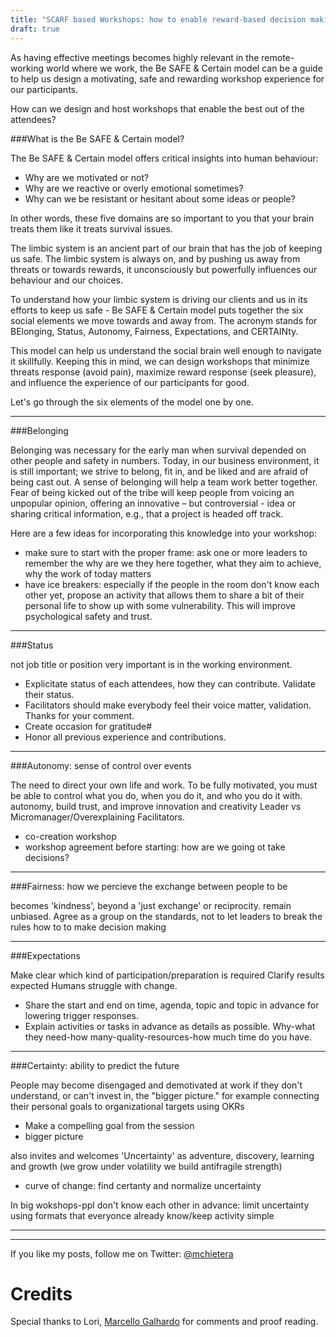 ```yaml
---
title: "SCARF based Workshops: how to enable reward-based decision making"
draft: true
---
```


As having effective meetings becomes highly relevant in the remote-working world where we work, the Be SAFE & Certain model can be a guide to help us design a motivating, safe and rewarding workshop experience for our participants.

How can we design and host workshops that enable the best out of the attendees?  

###What is the Be SAFE & Certain model?

The Be SAFE & Certain model offers critical insights into human behaviour:

- Why are we motivated or not?
- Why are we reactive or overly emotional sometimes?
- Why can we be resistant or hesitant about some ideas or people?

In other words, these five domains are so important to you that your brain treats them like it treats survival issues.

The limbic system is an ancient part of our brain that has the job of keeping us safe. The limbic system is always on, and by pushing us away from threats or towards rewards, it unconsciously
but powerfully influences our behaviour and our choices.

To understand how your limbic system is driving our clients and us in its efforts to keep us safe - Be SAFE & Certain model
puts together the six social elements we move towards and away from. The acronym stands for BElonging, Status, Autonomy, Fairness, Expectations, and CERTAINty. 

This model can help us understand the social brain well enough to navigate it skillfully.
Keeping this in mind, we can design workshops that minimize threats response (avoid pain), maximize reward response (seek pleasure), and influence the experience of our participants for good.

Let's go through the six elements of the model one by one.

---

###Belonging

Belonging was necessary for the early man when survival depended on other people and safety in numbers.
Today, in our business environment, it is still important; we strive to belong, fit in, and be liked and are afraid of being cast out. A sense of belonging will help a team work better together.
Fear of being kicked out of the tribe will keep people from voicing an unpopular opinion, offering an innovative – but controversial - idea or sharing critical information, e.g., that a project is headed off track.

Here are a few ideas for incorporating this knowledge into your workshop:

- make sure to start with the proper frame: ask one or more leaders to remember the why are we they here together, what they aim to achieve, why the work of today matters
- have ice breakers: especially if the people in the room don't know each other yet, propose an activity that allows them to share a bit of their personal life to show up with some vulnerability. This will improve psychological safety and trust.
---

###Status

not job title or position
very important is in the working environment. 
- Explicitate status of each attendees, how they can contribute. Validate their status.
- Facilitators should make everybody feel their voice matter, validation. Thanks for your comment.
- Create occasion for gratitude#
- Honor all previous experience and contributions.


---

###Autonomy: sense of control over events

The need to direct your own life and work. To be fully motivated, you must be able to control what you do, when you do it, and who you do it with.
autonomy, build trust, and improve innovation and creativity
Leader vs Micromanager/Overexplaining Facilitators. 
- co-creation workshop
- workshop agreement before starting: how are we going ot take decisions?

---

###Fairness: how we percieve the exchange between people to be

becomes 'kindness', beyond a 'just exchange' or reciprocity.
remain unbiased. Agree as a group on the standards, not to let leaders to break the rules
how to to make decision making

---


###Expectations

Make clear which kind of participation/preparation is required
Clarify results expected
Humans struggle with change. 
- Share the start and end on time, agenda, topic and topic in advance for lowering trigger responses.
- Explain activities or tasks in advance as details as possible. 
Why-what they need-how many-quality-resources-how much time do you have. 

---

###Certainty: ability to predict the future

People may become disengaged and demotivated at work if they don't understand, or can't invest in, the "bigger picture."
for example connecting their personal goals to organizational targets using OKRs
- Make a compelling goal from the session 
- bigger picture

also invites and welcomes 'Uncertainty' as adventure, discovery, learning and growth (we grow under volatility we build antifragile strength)
+ curve of change: find certanty and normalize uncertainty

In big wokshops-ppl don't know each other in advance: limit uncertainty using formats that everyonce already know/keep activity simple



---



---



If you like my posts, follow me on Twitter: [@mchietera](https://twitter.com/mchietera)

# Credits

Special thanks to Lori, [Marcello Galhardo](https://twitter.com/marcellogalhardo) for comments and proof reading.